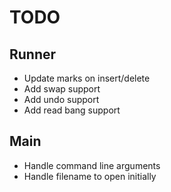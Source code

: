 # TODO

## Runner
- Update marks on insert/delete
- Add swap support
- Add undo support
- Add read bang support

## Main
- Handle command line arguments
- Handle filename to open initially
